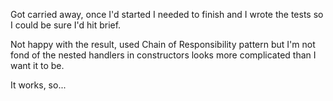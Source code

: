Got carried away, once I'd started I needed to finish and I wrote the tests so I could be sure I'd hit brief.

Not happy with the result, used Chain of Responsibility pattern but I'm not fond of the nested handlers in constructors looks more complicated than I want it to be.

It works, so...